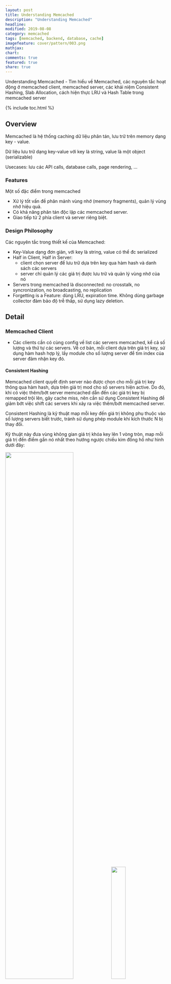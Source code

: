 ```yaml
---
layout: post
title: Understanding Memcached
description: "Understanding Memcached"
headline: 
modified: 2019-08-08
category: memcached
tags: [memcached, backend, database, cache]
imagefeature: cover/pattern/003.png
mathjax:
chart:
comments: true
featured: true
share: true
---
```


Understanding Memcached - Tìm hiểu về Memcached, các nguyên tắc hoạt động ở memcached client, memcached server, các khái niệm Consistent Hashing, Slab Allocation, cách hiện thực LRU và Hash Table trong memcached server

{% include toc.html %}

## Overview

Memcached là hệ thống caching dữ liệu phân tán, lưu trữ trên memory dạng key - value.

Dữ liệu lưu trữ dạng key-value với key là string, value là một object (serializable)

Usecases: lưu các API calls, database calls, page rendering, ...

### Features

Một số đặc điểm trong memcached

+ Xử lý tốt vấn đề phân mảnh vùng nhớ (memory fragments), quản lý vùng nhớ hiệu quả.
+ Có khả năng phân tán độc lập các memcached server.
+ Giao tiếp từ 2 phía client và server riêng biệt.

### Design Philosophy

Các nguyên tắc trong thiết kế của Memcached:

+ Key-Value dạng đơn giản, với key là string, value có thể đc serialized
+ Half in Client, Half in Server:
  + client chọn server để lưu trữ dựa trên key qua hàm hash và danh sách các servers
  + server chỉ quản lý các giá trị được lưu trữ và quản lý vùng nhớ của nó
+ Servers trong memcached là disconnected: no crosstalk, no syncronization, no broadcasting, no replication
+ Forgetting is a Feature: dùng LRU, expiration time. Không dùng garbage collector đảm bảo độ trễ thấp, sử dụng lazy deletion.

## Detail

### Memcached Client

+ Các clients cần có cùng config về list các servers memcached, kể cả số lượng và thứ tự các servers. Về cơ bản, mỗi client dựa trên giá trị key, sử dụng hàm hash hợp lý, lấy module cho số lượng server để tìm index của server đảm nhận key đó.


#### Consistent Hashing

Memcached client quyết định server nào được chọn cho mỗi giá trị key thông qua hàm hash, dựa trên giá trị mod cho số servers hiện active. Do đó, khi có việc thêm/bớt server memcached dẫn đến các giá trị key bị remapped trội lên, gây cache miss, nên cần sử dụng Consistent Hashing để giảm bớt việc shift các servers khi xảy ra việc thêm/bớt memcached server.

Consistent Hashing là kỹ thuật map mỗi key đến giá trị không phụ thuộc vào số lượng servers biết trước, tránh sử dụng phép module khi kích thước N bị thay đổi.

Kỹ thuật này đưa vùng không gian giá trị khóa key lên 1 vòng tròn, map mỗi giá trị đến điểm gần nó nhất theo hướng ngược chiều kim đồng hồ như hình dưới đây:

<img width="65%" src="/images/memcached/consistent_hashing_1.png" />

<img width="30%" src="/images/memcached/consistent_hashing_2.png" />

Như hình trên, các giá trị hash của các khóa được map lên một điểm trên vòng tròn.

Trong `spymemcached-2.12.0`, khi khởi tạo một memcached client (`mcc`), cho phép ta config `ConnectionFactory`, hoặc sử dụng `DefaultConnectionFactory` của thư viện.

Mặc định `DefaultConnectionFactory` sử dụng `ArrayModNodeLocator`, một implementation của `NodeLocator` sử dụng lookup dựa trên module của hash code trên length của list server.

<img width="60%" src="/images/memcached/mcc_01.png" />

<img width="60%" src="/images/memcached/mcc_02.png" />

Ngoài ra, `spymemcached-2.12.0` cũng hỗ trợ `KetamaConnectionFactory`, hiện thực từ `DefaultConnectionFactory` sử dụng `KetamaNodeLocator` và hàm hash Ketama cho Consistent Hashing.

<img width="60%" src="/images/memcached/mcc_03.png" />

<img width="60%" src="/images/memcached/mcc_04.png" />

#### Failover

Vấn đề failover khi xảy ra crash server, client sẽ loop next trên server list đến khi tìm thấy server nào còn active và map key hiện tại cho server này.

#### Compression

Memcached client hỗ trợ cho phép enable hoặc disable compression dựa trên threshold cho item size.

### Memcached Server

+ Multiple Instances: Memcached là một distributed servers, do đó có thể start nhiều instance trên cùng 1 host hoặc nhiều host.
+ Networking: hỗ trợ TCP và UDP
+ Connection limit và Threading.

#### Slab Allocation

Memcached server quản lý memory sử dụng `slab allocator` tránh phân mảnh vùng nhớ. Triết lý của kỹ thuật này là phân đoạn các vùng nhớ đã cấp phát thành các chunks với size được định ra trước đó.

Ví dụ khi start memcached instance, với option `-vv`, ta sẽ thấy được các slab class được memcached phân đoạn như sau:

```bash
memcached -p 11112 -vv
slab class   1: chunk size        96 perslab   10922
slab class   2: chunk size       120 perslab    8738
slab class   3: chunk size       152 perslab    6898
slab class   4: chunk size       192 perslab    5461
slab class   5: chunk size       240 perslab    4369
slab class   6: chunk size       304 perslab    3449
slab class   7: chunk size       384 perslab    2730
slab class   8: chunk size       480 perslab    2184
slab class   9: chunk size       600 perslab    1747
slab class  10: chunk size       752 perslab    1394
slab class  11: chunk size       944 perslab    1110
slab class  12: chunk size      1184 perslab     885
slab class  13: chunk size      1480 perslab     708
slab class  14: chunk size      1856 perslab     564
slab class  15: chunk size      2320 perslab     451
slab class  16: chunk size      2904 perslab     361
slab class  17: chunk size      3632 perslab     288
slab class  18: chunk size      4544 perslab     230
slab class  19: chunk size      5680 perslab     184
slab class  20: chunk size      7104 perslab     147
slab class  21: chunk size      8880 perslab     118
slab class  22: chunk size     11104 perslab      94
slab class  23: chunk size     13880 perslab      75
slab class  24: chunk size     17352 perslab      60
slab class  25: chunk size     21696 perslab      48
slab class  26: chunk size     27120 perslab      38
slab class  27: chunk size     33904 perslab      30
slab class  28: chunk size     42384 perslab      24
slab class  29: chunk size     52984 perslab      19
slab class  30: chunk size     66232 perslab      15
slab class  31: chunk size     82792 perslab      12
slab class  32: chunk size    103496 perslab      10
slab class  33: chunk size    129376 perslab       8
slab class  34: chunk size    161720 perslab       6
slab class  35: chunk size    202152 perslab       5
slab class  36: chunk size    252696 perslab       4
slab class  37: chunk size    315872 perslab       3
slab class  38: chunk size    394840 perslab       2
slab class  39: chunk size    524288 perslab       2
```

Khi start memcached, có 39 slab class được tạo, với kích thước chunk size ở mỗi slab class tăng dần, chunk size càng lớn, số slot trong slab class càng giảm. Một Slab class là group của các chunks có cùng chunk size, mỗi chunk được gọi là slot, là đơn vị nhỏ nhất để lưu data.

**Growth Factor** là hệ số nhân cho kích thước các slab class kế tiếp, trong instance memcached được start như trên thì Growth Factor là `1.25`: (`120/96 = 1.25 | 152/120 ~ 1.25 | 192/152 ~ 1.25 | 240/192 = 1.25 | bla bla`)

Đây là những config mặc định của memcached về slab class:

<img width="51%" src="/images/memcached/settings_01.png" />

<img width="51%" src="/images/memcached/settings_02.png" />

Mặc định `growth factor` là **1.25**, 1 slab class có size là `1MB` (`slab_page_size`), từ chunk size sau khi nhân growth factor, dựa trên slab class size, cấp phát số chunks trong slab class đó. Và 1 slab class yêu cầu tối thiểu `2` chunks.

Có thể mô tả các slab class như hình dưới đây:

<img width="40%" src="/images/memcached/slab_arch.png" />

Khi nhận được một record, memcached sẽ chọn ra một slab class fit với size của record này, sau đó tìm trong các slots trống để sử dụng slot đó cho record, nếu data nào bị expired hoặc deleted, slot đó được nhả lại idle slots.

==> memcached quản lý vùng nhớ hiệu quả, linh động, không gây memory fragments.

==> nhược điểm gây dư thừa vùng nhớ không dùng trong mỗi chunk được dùng.

<img width="20%" src="/images/memcached/space_waste.png" />

##### Item in Memcached

Trong memcached, mỗi records key-value được lưu trữ thành 1 `item` như sau:

<img width="50%" src="/images/memcached/item_structure.png" />

Mỗi item được lưu trữ dạng con trỏ, lưu trữ con trỏ tiếp theo trong chuỗi `hash chain` (chain lưu trữ các item có cùng hash value, xử lý collision trong hash table).

Ngoài các thông tin về key, value, còn có thông tin time (expired, access), ...

Mỗi item khi được lưu vào trong chunk của slab class, được record thành `item_chunk` và size của item được gọi là `header` và được tính trước khi tìm ra slab class tương ứng:

<img width="51%" src="/images/memcached/item_chunk_structure.png" />

<img width="51%" src="/images/memcached/header_item_size.png" />

##### Slab Class Structure

Đây là slab class structure trong memcached

<img width="51%" src="/images/memcached/slab_001.png" />

Mỗi slabclass gồm chunk size, số slab, list các slots, ...

#### LRU Cache vs Hash Table

##### Implementation

Mỗi slab class có một doubly linked list riêng để hiện thực LRU. Ngoài `head`, `tail`, còn các giá trị `stats` về `sizes`, storage size (`sizes_bytes`)

<img width="30%" src="/images/memcached/slab_class_lru.png" />

Memcached sử dụng một main hash table để lưu trữ các item. Khi lượng item vượt quá 3/2 số bucket trong main hash table, memcached sẽ expand hash table.

<img width="40%" src="/images/memcached/hash_table.png" />

<img width="32%" src="/images/memcached/expanding.png" />

Khi thực hiện expand, một maintaner thread start để chia lại các entry trong hash table. Memcached đồng thời lưu trữ 2 bảng băm cho các quá trình update hash table.

Trong quá trình tìm kiếm, dựa trên giá trị key và giá trị hash của item header, tìm đến con trỏ đầu tiên trên bảng băm và thực hiện duyệt linked list để tìm ra item:

<img width="48%" src="/images/memcached/search_item_in_hashtable.png" />

Do mỗi item trong memcached được lưu trữ dạng pointer trên cả hash table lẫn linked list, do đó các thao tác update lại linkedlist khi thêm phần tử mới, xóa 1 phần tử và update lại LRU state đều chỉ tốn time `O(1)` - Dựa trên hash table, để tìm ra chuỗi hash collision của item đó, tìm item trên chain này được 1 pointer nên dễ dàng update lại linkedlist trong O(1).

Do đó độ phức tạp thực chất xảy ra khi có collision trên hash table. Tuy nhiên Memcached cải thiện điều này bằng việc expand bảng băm khi lượng items vượt quá 3/2 số bucket trên hash table nhằm giảm việc đụng độ các giá trị hash.

<img width="51%" src="/images/memcached/hash_lru.png" />

Ngoài việc sử dụng expanding hash table, memcached còn thêm 1 trick nhỏ trong quá trình update lại LRU khi 1 lượng items thường xuyên được accessed liên tục, tránh update lại top các items đầu trong linkedlist. Mỗi item đều được lưu trữ time accessed gần nhất, tuy nhiên giá trị này chỉ được update sau 1 interval time mà memcached định ra (`60s`), do đó chỉ sau 1 khoảng thời gian đủ lâu thì item này mới thực sự update lại trạng thái accessed:

<img width="51%" src="/images/memcached/item_update_interval.png" />

<img width="51%" src="/images/memcached/do_item_update.png" />

##### Compare with LRU in Kyoto Cabinet

So sánh với Kyoto Cabinet khi hiện thực LRU, Kyoto Cabinet lưu trữ hash table lẫn doubly linked list đều dùng các thư viện của C++ (`vector`, `unorderd_map`), đồng thời không sử dụng pointer để lưu các record, nên có thời gian kém hơn so với memcached, tốn `O(N)` cho các tác vụ update lại LRU (do cần duyệt trên linkedlist để tìm ra record tương ứng, trong khi memcached là pointer).

##### Segmented LRU (sub-LRU)

Memcached chia LRU thành 4 tầng (gọi là sub-LRU) { HOT, WARM, COLD, TEMP }, thực hiện delay việc update lại item khi item được read. Mỗi sub có mutex lock riêng.

Mỗi item trong memcached có 2 bit thể hiện mức độ active của nó:

+ FETCHED: nếu item được request 1 lần
+ ACTIVE: nếu item được accessed lần thứ 2.

Các trạng thái của item:

<img width="25%" src="/images/memcached/sub_lru-states.png" />

<img width="30%" src="/images/memcached/settings_03.png" />

**Descriptions**:

| **Field**               | **Comments**                                |
| ----------------------- | ------------------------------------------- |
| **lru_crawler_sleep**   | Microsecond sleep between items             |
| **lru_crawler_tocrawl** | Number of items to crawl per run            |
| **crawls_persleep**     | Number of LRU crawls to run before sleeping |
| **hot_lru_pct**         | percentage of slab space for HOT_LRU        |
| **warm_lru_pct**        | percentage of slab space for WARM_LRU       |
| **hot_max_factor**      | HOT tail age relative to COLD tail          |
| **warm_max_factor**     | WARM tail age relative to COLD tail         |
| **temp_lru**            | TTL < temporary_ttl uses TEMP_LRU           |
| **temporary_ttl**       | temporary LRU threshold                     |


**HOT**: nếu item tới threshold của HOT, sẽ bị moved sang WARM (`3`) hoặc COLD (`5`) tùy theo đang *ACTIVE* hay không.

**WARM**: chỉ những items được accessed tối thiểu 2 lần mới có cơ hội nằm trong WARM. nếu item tới threshold của WARM sẽ được moved lên head của WARM (`4`) nếu đang *ACTIVE*, ngược lại bị đẩy xuống COLD (`7`)

**COLD**: chứa các inative items, theo đường `5` với `7` từ HOT và WARM. Khi 1 item được active, nó sẽ được moved lên WARM (`6`)

**TEMP**: chứa các item có TTL cực ngắn.

Trong khi alloc cho item, việc lựa chọn 1 sub-LRU dựa trên thời gian TTL của item đó có đủ lâu để đưa vào HOT không:

<img width="48%" src="/images/memcached/alloc_sub_lru.png" />

##### LRU Threads in segmented LRU

Memcached sử dụng 2 threads để duy trì trạng thái LRU của các items, 1 là `lru maintainer` và 1 thread `lru cralwer`

`lru maintainer` thực hiện sắp xếp các items giữa các sub-lru (hot|warn|cold|temp)

`lru cralwer` thực hiện đào thải các item expired hoặc invalid. Default thread này được start in background.

###### LRU Maintainer Thread

Jobs:
+ duyệt các sub-LRU, check các tail items
+ đảm bảo các sub-LRU work, thực hiện moved các items
+ reclaim các expired *tail* items

###### LRU Crawler Thread

Giải quyết các items bị expired nhưng ko được accessed để evict. Chạy async để reclaim *tất cả* expired items.

<img width="16%" src="/images/memcached/lru_crawler.png" />











#### External Storage

External Storage (`extstore`) là một mở rộng cho memcached, hash table và các keys được lưu trên memory, trong khi values được lưu trong bộ nhớ bên ngoài.

**When to use this?**

> If you only have one or two memcached instances, you probably don't need this.

Khi values được lưu trữ có kích thước lớn và TTL đủ lớn, nên sử dụng extstore để tiết kiệm RAM trên cloud.


##### Implementation

So với khi không sử dụng external storage, extstore sử dụng 2 thread `storage` và `compactation`. Về chức năng:

+ `storage thread` tương tự `lru maintainer`, thực hiện check các tail items trên các slab class.
+ `compactation thread` ...


Cách 1 tail item được đưa vào extstore:

+ alloc new small item
+ lưu trữ các meta của item khi đc đưa ra extstore, gồm `page_version`, `offset` và `page_id`
+ Thay thế value của item thành thông tin item trên hardware (`item_hdr`)

<img width="48%" src="/images/memcached/extstore_meta.png" />




Một số thông số quyết định item có được đưa ra external storage hay không: item đủ lớn, item exist lâu, item sống lâu:



```
unsigned int ext_item_size;  /* minimum size of items to store externally */
unsigned int ext_item_age;   /* max age of tail item before storing ext. */
unsigned int ext_low_ttl;    /* remaining TTL below this uses own pages */
```


Các giá trị default mặc định:


```
settings.ext_item_size  = 512;
settings.ext_item_age   = UINT_MAX; // Maximum value an `unsigned int' can hold
settings.ext_low_ttl    = 0;
```

Để đưa item ra external storage, cần item tối thiểu 512 bytes, đồng thời cần set `ext_item_age` đủ nhỏ (chờ cho age của item đủ lớn sẽ được flush ra ngoài storage).

Có thể start memcached instance như sau:


```bash
memcached -p 11111 -o ext_item_age=1,ext_path=/home/abc/datafile:1G -vv
```

## References

+ [Memcached Wiki](https://github.com/memcached/memcached/wiki)
+ [Understanding The Memcached Source Code](https://holmeshe.me/categories/Memcached-Source-Code/)
+ [Consistent Hashing in Distributed Caches](https://www.toptal.com/big-data/consistent-hashing)
+ [Redis vs Memcached](https://medium.com/@Alibaba_Cloud/redis-vs-memcached-in-memory-data-storage-systems-3395279b0941)
+ [Memcached vs MySQL](https://mahmudahsan.files.wordpress.com/2009/02/mysql_wp_memcached.pdf)
+ [Modern LRU in Memcached](https://memcached.org/blog/modern-lru/)
+ [External Storage in Memcached](https://github.com/memcached/memcached/wiki/Extstore)
